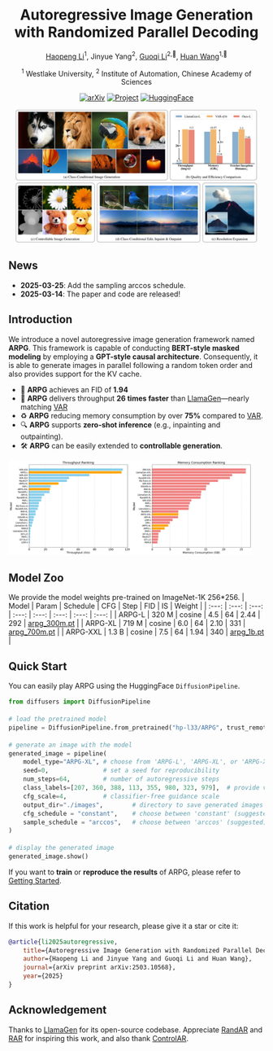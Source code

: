 <!-- # ARPG: Autoregressive Image Generation with Randomized Parallel Decoding
 -->
<div align ="center">
<h1>Autoregressive Image Generation with Randomized Parallel Decoding</h3>

[Haopeng Li](https://github.com/hp-l33)<sup>1</sup>, Jinyue Yang<sup>2</sup>, [Guoqi Li](https://casialiguoqi.github.io)<sup>2,📧</sup>, [Huan Wang](https://huanwang.tech)<sup>1,📧</sup>

<sup>1</sup> Westlake University,
<sup>2</sup> Institute of Automation, Chinese Academy of Sciences


[![arXiv](https://img.shields.io/badge/arXiv-2503.10568-A42C25?style=flat&logo=arXiv)](https://arxiv.org/abs/2503.10568) [![Project](https://img.shields.io/badge/Project-Page-green?style=flat&logo=Google%20chrome&logoColor=green)](https://hp-l33.github.io/projects/arpg) [![HuggingFace](https://img.shields.io/badge/HuggingFace-Model-blue?style=flat&logo=HuggingFace)](https://huggingface.co/hp-l33/ARPG)

</div>

<p align="center">
<img src="assets/title.jpg" width=95%>
<p>

## News
* **2025-03-25**: Add the sampling arccos schedule.
* **2025-03-14**: The paper and code are released!


## Introduction
We introduce a novel autoregressive image generation framework named **ARPG**. This framework is capable of conducting **BERT-style masked modeling** by employing a **GPT-style causal architecture**. Consequently, it is able to generate images in parallel following a random token order and also provides support for the KV cache. 
* 💪 **ARPG** achieves an FID of **1.94**
* 🚀 **ARPG** delivers throughput **26 times faster** than [LlamaGen](https://github.com/FoundationVision/LlamaGen)—nearly matching [VAR](https://github.com/FoundationVision/VAR)
* ♻️ **ARPG** reducing memory consumption by over **75%** compared to [VAR](https://github.com/FoundationVision/VAR).
* 🔍 **ARPG** supports **zero-shot inference** (e.g., inpainting and outpainting).
* 🛠️ **ARPG** can be easily extended to **controllable generation**.


<p>
    <img src="./assets/speed_mem.png" alt="fig1" width=95%>
<p>

## Model Zoo
We provide the model weights pre-trained on ImageNet-1K 256*256.
| Model | Param | Schedule | CFG | Step | FID | IS | Weight |
| :---: | :---: | :---: | :---: | :---: | :---: | :---: | :---: |
| ARPG-L | 320 M | cosine | 4.5 | 64 | 2.44 | 292 | [arpg_300m.pt](https://huggingface.co/hp-l33/ARPG/blob/main/arpg_300m.pt) |
| ARPG-XL | 719 M | cosine | 6.0 | 64 | 2.10 | 331 | [arpg_700m.pt](https://huggingface.co/hp-l33/ARPG/blob/main/arpg_700m.pt) |
| ARPG-XXL | 1.3 B | cosine | 7.5 | 64 | 1.94 | 340 | [arpg_1b.pt](https://huggingface.co/hp-l33/ARPG/blob/main/arpg_1b.pt) |


## Quick Start
You can easily play ARPG using the HuggingFace ``DiffusionPipeline``.
```python
from diffusers import DiffusionPipeline

# load the pretrained model
pipeline = DiffusionPipeline.from_pretrained("hp-l33/ARPG", trust_remote_code=True, custom_pipeline="hp-l33/ARPG")

# generate an image with the model
generated_image = pipeline(
    model_type="ARPG-XL", # choose from 'ARPG-L', 'ARPG-XL', or 'ARPG-XXL'
    seed=0,               # set a seed for reproducibility
    num_steps=64,         # number of autoregressive steps
    class_labels=[207, 360, 388, 113, 355, 980, 323, 979],  # provide valid ImageNet class labels
    cfg_scale=4,          # classifier-free guidance scale
    output_dir="./images",        # directory to save generated images
    cfg_schedule = "constant",    # choose between 'constant' (suggested) and 'linear'
    sample_schedule = "arccos",   # choose between 'arccos' (suggested) and 'cosine'
)

# display the generated image
generated_image.show()
```
If you want to **train** or **reproduce the results** of ARPG, please refer to [Getting Started](GETTING_STARTED.md). 


## Citation
If this work is helpful for your research, please give it a star or cite it:
```bibtex
@article{li2025autoregressive,
    title={Autoregressive Image Generation with Randomized Parallel Decoding},
    author={Haopeng Li and Jinyue Yang and Guoqi Li and Huan Wang},
    journal={arXiv preprint arXiv:2503.10568},
    year={2025}
}
```

## Acknowledgement

Thanks to [LlamaGen](https://github.com/FoundationVision/LlamaGen) for its open-source codebase. Appreciate [RandAR](https://github.com/ziqipang/RandAR) and [RAR](https://github.com/bytedance/1d-tokenizer/blob/main/README_RAR.md) for inspiring this work, and also thank [ControlAR](https://github.com/hustvl/ControlAR).